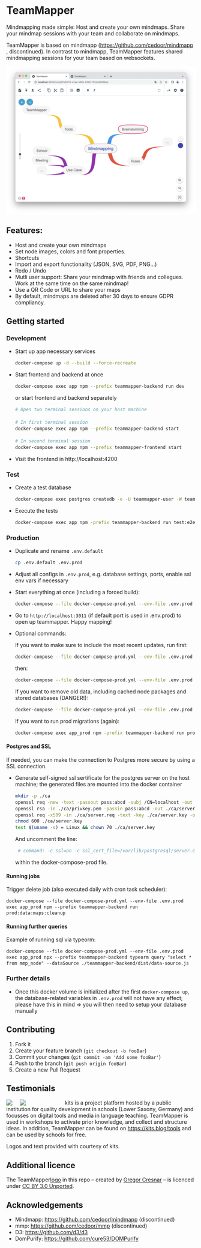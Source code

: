 # TeamMapper

Mindmapping made simple: Host and create your own mindmaps. Share your mindmap sessions with your team and collaborate on mindmaps.

TeamMapper is based on mindmapp (https://github.com/cedoor/mindmapp , discontinued). In contrast to mindmapp, TeamMapper features shared mindmapping sessions for your team based on websockets.

![TeamMapper Screenshot](docs/teammapper-screenshot.png?raw=true "TeamMapper Screenshot with two users")

## Features:

-   Host and create your own mindmaps
-   Set node images, colors and font properties.
-   Shortcuts
-   Import and export functionality (JSON, SVG, PDF, PNG...)
-   Redo / Undo
-   Mutli user support: Share your mindmap with friends and collegues. Work at the same time on the same mindmap!
-   Use a QR Code or URL to share your maps
-   By default, mindmaps are deleted after 30 days to ensure GDPR compliancy.

## Getting started

### Development

-   Start up app necessary services

    ```bash
    docker-compose up -d --build --force-recreate
    ```

-   Start frontend and backend at once

    ```bash
    docker-compose exec app npm --prefix teammapper-backend run dev
    ```

    or start frontend and backend separately

    ```bash
    # Open two terminal sessions on your host machine

    # In first terminal session
    docker-compose exec app npm --prefix teammapper-backend start

    # In second terminal session
    docker-compose exec app npm --prefix teammapper-frontend start
    ```

-   Visit the frontend in http://localhost:4200

### Test

-   Create a test database

    ```bash
    docker-compose exec postgres createdb -e -U teammapper-user -W teammapper-backend-test
    ```

-   Execute the tests

    ```bash
    docker-compose exec app npm -prefix teammapper-backend run test:e2e
    ```

### Production
-   Duplicate and rename `.env.default`

    ```bash
    cp .env.default .env.prod
    ```

-   Adjust all configs in `.env.prod`, e.g. database settings, ports, enable ssl env vars if necessary

-   Start everything at once (including a forced build):

    ```bash
    docker-compose --file docker-compose-prod.yml --env-file .env.prod up -d --build --force-recreate
    ```

-   Go to `http://localhost:3011` (if default port is used in .env.prod) to open up teammapper. Happy mapping!
-   Optional commands:

    If you want to make sure to include the most recent updates, run first:

    ```bash
    docker-compose --file docker-compose-prod.yml --env-file .env.prod build --no-cache
    ```

    then:

    ```bash
    docker-compose --file docker-compose-prod.yml --env-file .env.prod up -d --force-recreate
    ```

    If you want to remove old data, including cached node packages and stored databases (DANGER!):

    ```bash
    docker-compose --file docker-compose-prod.yml --env-file .env.prod down -v
    ```
    
    If you want to run prod migrations (again):
    
    ```bash
    docker-compose exec app_prod npm -prefix teammapper-backend run prod:typeorm:migrate
    ```
#### Postgres and SSL
If needed, you can make the connection to Postgres more secure by using a SSL connection.

-   Generate self-signed ssl sertificate for the postgres server on the host machine; the generated files are mounted into the docker container

    ```bash
    mkdir -p ./ca
    openssl req -new -text -passout pass:abcd -subj /CN=localhost -out ./ca/server.req -keyout ./ca/privkey.pem
    openssl rsa -in ./ca/privkey.pem -passin pass:abcd -out ./ca/server.key
    openssl req -x509 -in ./ca/server.req -text -key ./ca/server.key -out ./ca/server.crt
    chmod 600 ./ca/server.key
    test $(uname -s) = Linux && chown 70 ./ca/server.key
    ```

    And uncomment the line:

    ```bash
     # command: -c ssl=on -c ssl_cert_file=/var/lib/postgresql/server.crt -c ssl_key_file=/var/lib/postgresql/server.key
    ```

    within the docker-compose-prod file.

#### Running jobs

Trigger delete job (also executed daily with cron task scheduler):

```
docker-compose --file docker-compose-prod.yml --env-file .env.prod exec app_prod npm --prefix teammapper-backend run prod:data:maps:cleanup
```

#### Running further queries

Example of running sql via typeorm:

```
docker-compose --file docker-compose-prod.yml --env-file .env.prod exec app_prod npx --prefix teammapper-backend typeorm query "select * from mmp_node" --dataSource ./teammapper-backend/dist/data-source.js
```

### Further details

-   Once this docker volume is initialized after the first `docker-compose up`, the database-related variables in `.env.prod` will not have any effect; please have this in mind => you will then need to setup your database manually

## Contributing

1. Fork it
2. Create your feature branch (`git checkout -b fooBar`)
3. Commit your changes (`git commit -am 'Add some fooBar'`)
4. Push to the branch (`git push origin fooBar`)
5. Create a new Pull Request

## Testimonials

<img src="https://www.nibis.de/img/nlq-medienbildung.png" align="left" style="margin-right:20px">
<img src="https://kits.blog/wp-content/uploads/2021/03/kits_logo.svg" width=100px align="left" style="margin-right:20px">

kits is a project platform hosted by a public institution for quality
development in schools (Lower Saxony, Germany) and focusses on digital tools
and media in language teaching. TeamMapper is used in workshops to activate
prior knowledge, and collect and structure ideas. In addition, TeamMapper can
be found on https://kits.blog/tools and can be used by schools for free.

Logos and text provided with courtesy of kits.

## Additional licence

The TeamMapper[logo](https://thenounproject.com/icon/188125/) in this repo – created by [Gregor Cresnar](https://thenounproject.com/grega.cresnar) – is licenced under [CC BY 3.0 Unported](https://creativecommons.org/licenses/by/3.0/).

## Acknowledgements

-   Mindmapp: https://github.com/cedoor/mindmapp (discontinued)
-   mmp: https://github.com/cedoor/mmp (discontinued)
-   D3: https://github.com/d3/d3
-   DomPurify: https://github.com/cure53/DOMPurify

